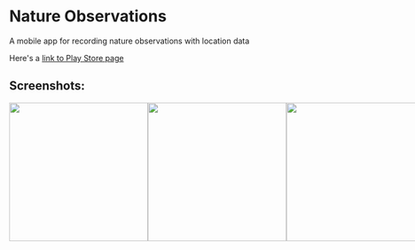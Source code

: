 # Nature Observations

A mobile app for recording nature observations with location data

Here's a [link to Play Store page](https://play.google.com/store/apps/details?id=com.mkkekkonen.natureobservations)

## Screenshots:

<div style="display: flex;">
  <img src="https://mkkekkonen.github.io/nobs1.png" width="250" />
  <img src="https://mkkekkonen.github.io/nobs2.png" width="250" />
  <img src="https://mkkekkonen.github.io/nobs3.png" width="250" />
  <img src="https://mkkekkonen.github.io/nobs4.png" width="250" />
  <img src="https://mkkekkonen.github.io/nobs5.png" width="250" />
</div>
